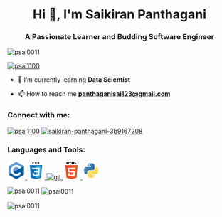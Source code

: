 <h1 align="center">Hi 👋, I'm Saikiran Panthagani</h1>
<h3 align="center">A Passionate Learner and Budding Software Engineer</h3>

<p align="left"> <img src="https://komarev.com/ghpvc/?username=psai0011&label=Profile%20views&color=0e75b6&style=flat" alt="psai0011" /> </p>

<p align="left"> <a href="https://twitter.com/psai1100" target="blank"><img src="https://img.shields.io/twitter/follow/psai1100?logo=twitter&style=for-the-badge" alt="psai1100" /></a> </p>

- 🌱 I’m currently learning **Data Scientist**

- 📫 How to reach me **panthaganisai123@gmail.com**

<h3 align="left">Connect with me:</h3>
<p align="left">
<a href="https://twitter.com/psai1100" target="blank"><img align="center" src="https://raw.githubusercontent.com/rahuldkjain/github-profile-readme-generator/master/src/images/icons/Social/twitter.svg" alt="psai1100" height="30" width="40" /></a>
<a href="https://linkedin.com/in/saikiran-panthagani-3b9167208" target="blank"><img align="center" src="https://raw.githubusercontent.com/rahuldkjain/github-profile-readme-generator/master/src/images/icons/Social/linked-in-alt.svg" alt="saikiran-panthagani-3b9167208" height="30" width="40" /></a>
</p>

<h3 align="left">Languages and Tools:</h3>
<p align="left"> <a href="https://www.cprogramming.com/" target="_blank"> <img src="https://raw.githubusercontent.com/devicons/devicon/master/icons/c/c-original.svg" alt="c" width="40" height="40"/> </a> <a href="https://www.w3schools.com/css/" target="_blank"> <img src="https://raw.githubusercontent.com/devicons/devicon/master/icons/css3/css3-original-wordmark.svg" alt="css3" width="40" height="40"/> </a> <a href="https://git-scm.com/" target="_blank"> <img src="https://www.vectorlogo.zone/logos/git-scm/git-scm-icon.svg" alt="git" width="40" height="40"/> </a> <a href="https://www.w3.org/html/" target="_blank"> <img src="https://raw.githubusercontent.com/devicons/devicon/master/icons/html5/html5-original-wordmark.svg" alt="html5" width="40" height="40"/> </a> <a href="https://www.python.org" target="_blank"> <img src="https://raw.githubusercontent.com/devicons/devicon/master/icons/python/python-original.svg" alt="python" width="40" height="40"/> </a> </p>

<p><img align="left" src="https://github-readme-stats.vercel.app/api/top-langs?username=psai0011&show_icons=true&locale=en&layout=compact" alt="psai0011" /></p>

<p>&nbsp;<img align="center" src="https://github-readme-stats.vercel.app/api?username=psai0011&show_icons=true&locale=en" alt="psai0011" /></p>

<p><img align="center" src="https://github-readme-streak-stats.herokuapp.com/?user=psai0011&" alt="psai0011" /></p>
